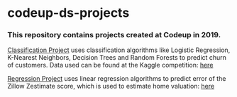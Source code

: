 # codeup-ds-projects
### This repository contains projects created at Codeup in 2019. 

<a href='https://github.com/jessejinnaruiz/codeup-ds-projects/blob/master/Classification_Proj_JesseRuiz.ipynb'>Classification Project</a> uses classification algorithms like Logistic Regression, K-Nearest Neighbors, Decision Trees and Random Forests to predict churn of customers. Data used can be found at the Kaggle competition: <a href='https://www.kaggle.com/vhcg77/telcom-churns-dataset'>here</a>

<a href='https://github.com/jessejinnaruiz/codeup-ds-projects/blob/master/Regression_Proj_JesseRuiz.ipynb'>Regression Project</a> uses linear regression algorithms to predict error of the Zillow Zestimate score, which is used to estimate home valuation: <a href='https://www.kaggle.com/c/zillow-prize-1'>here</a>



